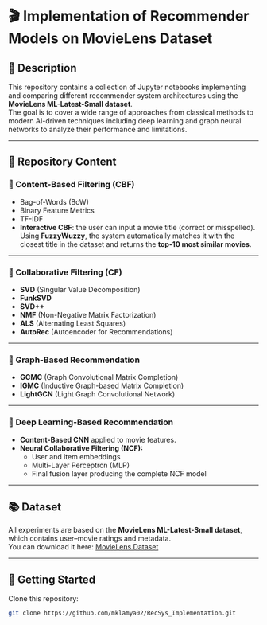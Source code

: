 # 🎬 Implementation of Recommender Models on MovieLens Dataset  

## 📝 Description  
This repository contains a collection of Jupyter notebooks implementing and comparing different recommender system architectures using the **MovieLens ML-Latest-Small dataset**.  
The goal is to cover a wide range of approaches from classical methods to modern AI-driven techniques including deep learning and graph neural networks to analyze their performance and limitations.  

---

## 📂 Repository Content  

### 🔹 Content-Based Filtering (CBF)  
- Bag-of-Words (BoW)  
- Binary Feature Metrics  
- TF-IDF 
- **Interactive CBF**: the user can input a movie title (correct or misspelled). Using **FuzzyWuzzy**, the system automatically matches it with the closest title in the dataset and returns the **top-10 most similar movies**.  

---

### 🔹 Collaborative Filtering (CF)  
- **SVD** (Singular Value Decomposition)
- **FunkSVD**
- **SVD++**  
- **NMF** (Non-Negative Matrix Factorization)  
- **ALS** (Alternating Least Squares)  
- **AutoRec** (Autoencoder for Recommendations)  

---

### 🔹 Graph-Based Recommendation  
- **GCMC** (Graph Convolutional Matrix Completion)  
- **IGMC** (Inductive Graph-based Matrix Completion)  
- **LightGCN** (Light Graph Convolutional Network)  

---

### 🔹 Deep Learning-Based Recommendation  
- **Content-Based CNN** applied to movie features.  
- **Neural Collaborative Filtering (NCF):**  
  - User and item embeddings  
  - Multi-Layer Perceptron (MLP)  
  - Final fusion layer producing the complete NCF model  

---

## 📚 Dataset  
All experiments are based on the **MovieLens ML-Latest-Small dataset**, which contains user–movie ratings and metadata.  
You can download it here: [MovieLens Dataset](https://grouplens.org/datasets/movielens/latest/)  

---

## 🚀 Getting Started  
 Clone this repository:  
   ```bash
   git clone https://github.com/mklamya02/RecSys_Implementation.git
